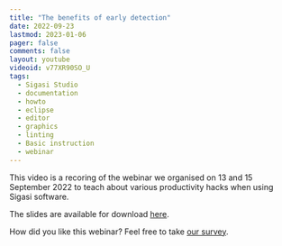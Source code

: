 ```yaml
---
title: "The benefits of early detection"
date: 2022-09-23
lastmod: 2023-01-06
pager: false
comments: false
layout: youtube
videoid: v77XR90SO_U
tags:
  - Sigasi Studio
  - documentation
  - howto
  - eclipse
  - editor
  - graphics
  - linting
  - Basic instruction
  - webinar
---
```


This video is a recoring of the webinar we organised on 13 and 15 September 2022 to teach about various productivity hacks when using Sigasi software.

The slides are available for download [here](/resources/Sigasi_Webinar_2022-09.pdf).

How did you like this webinar? Feel free to take [our survey](https://survey.zohopublic.com/zs/C9CN8f).
